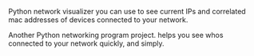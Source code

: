 
Python network visualizer you can use to see current IPs and correlated mac addresses of devices connected to your network.


Another Python networking program project. helps you see whos connected to your network quickly, and simply.
